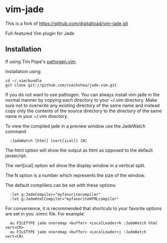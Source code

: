 # vim-jade #

This is a fork of https://github.com/digitaltoad/vim-jade.git

Full-featured Vim plugin for Jade

Installation
------------

If using Tim Pope's [pathogen.vim](https://github.com/tpope/vim-pathogen).

Installation using

    cd ~/.vim/bundle
    git clone git://github.com/coachshea/jade-vim.git

If you do not want to use pathogen.  You can always install vim-jade in the 
normal manner by copying each directory to your ~/.vim directory.  Make sure 
not to overwrite any existing directory of the same name and instead copy only 
the contents of the source directory to the directory of the same name in your 
~/.vim directory.

To view the compiled jade in a preview window use the JadeWatch command

```
  :JadeWatch [html] [vert[ical]] [N]
```
The html option will show the output as html as opposed to the default javascript.

The vert[ical] option wil show the display window in a vertical split.

The N option is a number which represents the size of the window.

The default complilers can be set with these options:

```
  :let g:JadeCompiler="myfavoritecompiler"
  :let g:JadeHtmlCompiler="myfavoriteHTMLcompiler"
```
For convenience, it is recommended that shortcuts to your favorite options are set in you .vimrc file.
For example:
```
  au FILETYPE jade nnoremap <buffer> <LocalLeader>h :JadeWatch html vert<CR>
  au FILETYPE jade nnoremap <buffer> <LocalLeader>j :JadeWatch vert<CR>
```

